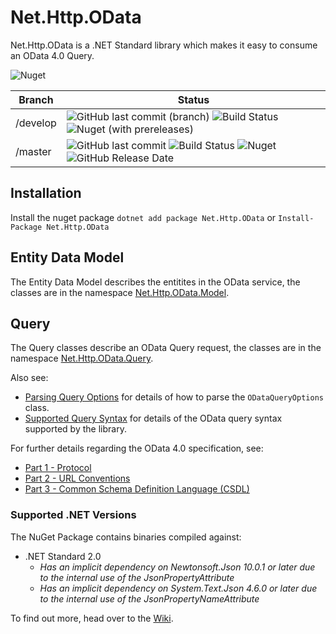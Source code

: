 # Net.Http.OData

Net.Http.OData is a .NET Standard library which makes it easy to consume an OData 4.0 Query.

![Nuget](https://img.shields.io/nuget/dt/Net.Http.OData)

|Branch|Status|
|------|------|
|/develop|![GitHub last commit (branch)](https://img.shields.io/github/last-commit/Net-Http-OData/Net.Http.OData/develop) ![Build Status](https://github.com/Net-Http-OData/Net.Http.OData/workflows/CI/badge.svg?branch=develop) ![Nuget (with prereleases)](https://img.shields.io/nuget/vpre/Net.Http.OData)|
|/master|![GitHub last commit](https://img.shields.io/github/last-commit/Net-Http-OData/Net.Http.OData/master) ![Build Status](https://github.com/Net-Http-OData/Net.Http.OData/workflows/CI/badge.svg?branch=master) ![Nuget](https://img.shields.io/nuget/v/Net.Http.OData) ![GitHub Release Date](https://img.shields.io/github/release-date/Net-Http-OData/Net.Http.OData)|

## Installation

Install the nuget package `dotnet add package Net.Http.OData` or `Install-Package Net.Http.OData`

## Entity Data Model

The Entity Data Model describes the entitites in the OData service, the classes are in the namespace [Net.Http.OData.Model](https://github.com/Net-Http-OData/Net.Http.OData/wiki/Net.Http.OData.Model).

## Query

The Query classes describe an OData Query request, the classes are in the namespace [Net.Http.OData.Query](https://github.com/Net-Http-OData/Net.Http.OData/wiki/Net.Http.OData.Query).

Also see:

* [Parsing Query Options](https://github.com/Net-Http-OData/Net.Http.OData/wiki/Parsing-Query-Options) for details of how to parse the `ODataQueryOptions` class.
* [Supported Query Syntax](https://github.com/Net-Http-OData/Net.Http.OData/wiki/Supported-Query-Syntax) for details of the OData query syntax supported by the library.

For further details regarding the OData 4.0 specification, see:

* [Part 1 - Protocol](http://docs.oasis-open.org/odata/odata/v4.0/odata-v4.0-part1-protocol.html)
* [Part 2 - URL Conventions](http://docs.oasis-open.org/odata/odata/v4.0/odata-v4.0-part2-url-conventions.html)
* [Part 3 - Common Schema Definition Language (CSDL)](http://docs.oasis-open.org/odata/odata/v4.0/odata-v4.0-part3-csdl.html)

### Supported .NET Versions

The NuGet Package contains binaries compiled against:

* .NET Standard 2.0
  * _Has an implicit dependency on Newtonsoft.Json 10.0.1 or later due to the internal use of the JsonPropertyAttribute_
  * _Has an implicit dependency on System.Text.Json 4.6.0 or later due to the internal use of the JsonPropertyNameAttribute_

To find out more, head over to the [Wiki](https://github.com/Net-Http-OData/Net.Http.OData/wiki).
